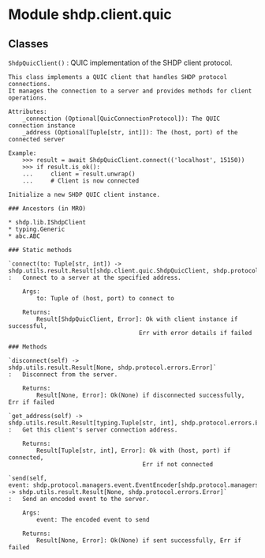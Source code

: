 Module shdp.client.quic
=======================

Classes
-------

`ShdpQuicClient()`
:   QUIC implementation of the SHDP client protocol.
    
    This class implements a QUIC client that handles SHDP protocol connections.
    It manages the connection to a server and provides methods for client operations.
    
    Attributes:
        _connection (Optional[QuicConnectionProtocol]): The QUIC connection instance
        _address (Optional[Tuple[str, int]]): The (host, port) of the connected server
        
    Example:
        >>> result = await ShdpQuicClient.connect(('localhost', 15150))
        >>> if result.is_ok():
        ...     client = result.unwrap()
        ...     # Client is now connected
    
    Initialize a new SHDP QUIC client instance.

    ### Ancestors (in MRO)

    * shdp.lib.IShdpClient
    * typing.Generic
    * abc.ABC

    ### Static methods

    `connect(to: Tuple[str, int]) ‑> shdp.utils.result.Result[shdp.client.quic.ShdpQuicClient, shdp.protocol.errors.Error]`
    :   Connect to a server at the specified address.
        
        Args:
            to: Tuple of (host, port) to connect to
            
        Returns:
            Result[ShdpQuicClient, Error]: Ok with client instance if successful,
                                         Err with error details if failed

    ### Methods

    `disconnect(self) ‑> shdp.utils.result.Result[None, shdp.protocol.errors.Error]`
    :   Disconnect from the server.
        
        Returns:
            Result[None, Error]: Ok(None) if disconnected successfully, Err if failed

    `get_address(self) ‑> shdp.utils.result.Result[typing.Tuple[str, int], shdp.protocol.errors.Error]`
    :   Get this client's server connection address.
        
        Returns:
            Result[Tuple[str, int], Error]: Ok with (host, port) if connected,
                                          Err if not connected

    `send(self, event: shdp.protocol.managers.event.EventEncoder[shdp.protocol.managers.bits.lib.Lsb]) ‑> shdp.utils.result.Result[None, shdp.protocol.errors.Error]`
    :   Send an encoded event to the server.
        
        Args:
            event: The encoded event to send
            
        Returns:
            Result[None, Error]: Ok(None) if sent successfully, Err if failed